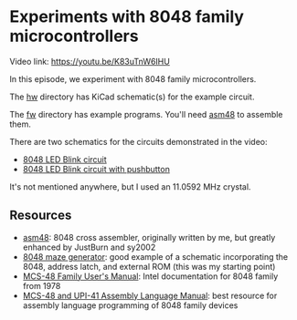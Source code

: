 # Experiments with 8048 family microcontrollers

Video link: <https://youtu.be/K83uTnW6IHU>

In this episode, we experiment with 8048 family microcontrollers.

The [hw](hw) directory has KiCad schematic(s) for the example circuit.

The [fw](fw) directory has example programs.  You'll need [asm48](https://daveho.github.io/asm48/) to assemble them.

There are two schematics for the circuits demonstrated in the video:

* [8048 LED Blink circuit](hw/8048_Blink/8048_Blink.pdf)
* [8048 LED Blink circuit with pushbutton](hw/8048_Blink/8048_Blink-button.pdf)

It's not mentioned anywhere, but I used an 11.0592 MHz crystal.

## Resources

* [asm48](https://daveho.github.io/asm48/): 8048 cross assembler, originally written by me, but greatly enhanced by JustBurn and sy2002
* [8048 maze generator](https://hackaday.io/project/19278-8048-maze-generator): good example of a schematic incorporating the 8048, address latch, and external ROM (this was my starting point)
* [MCS-48 Family User's Manual](http://bitsavers.trailing-edge.com/components/intel/8048/9800270D_MCS-48_Family_Users_Manual_Jul78.pdf): Intel documentation for 8048 family from 1978
* [MCS-48 and UPI-41 Assembly Language Manual](http://bitsavers.trailing-edge.com/components/intel/8048/9800255D_MCS-48_and_UPI-41_Assembly_Language_Manual_Dec1978.pdf): best resource for assembly language programming of 8048 family devices
